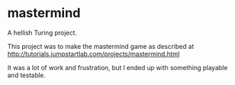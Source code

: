 mastermind
==========

A hellish Turing project.


This project was to make the mastermind game as described at http://tutorials.jumpstartlab.com/projects/mastermind.html

It was a lot of work and frustration, but I ended up with something playable and testable.
